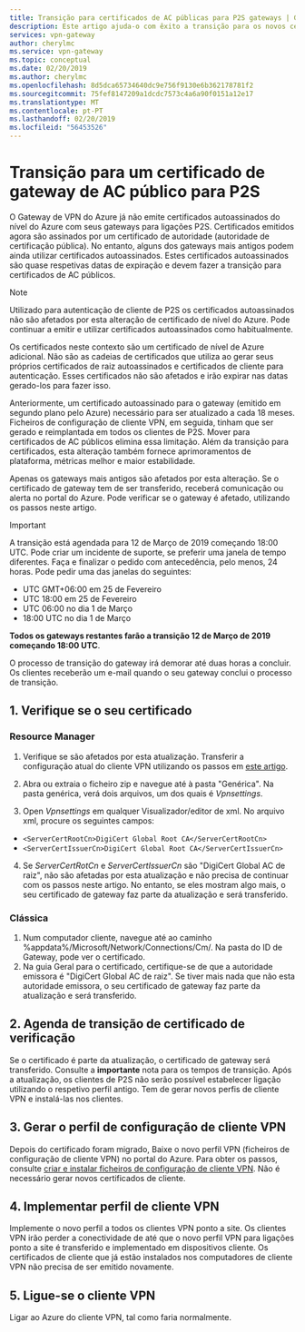 ```yaml
---
title: Transição para certificados de AC públicas para P2S gateways | Gateway de VPN do Azure | Documentos da Microsoft
description: Este artigo ajuda-o com êxito a transição para os novos certificados de AC públicos para gateways de P2S.
services: vpn-gateway
author: cherylmc
ms.service: vpn-gateway
ms.topic: conceptual
ms.date: 02/20/2019
ms.author: cherylmc
ms.openlocfilehash: 8d5dca65734640dc9e756f9130e6b362178781f2
ms.sourcegitcommit: 75fef8147209a1dcdc7573c4a6a90f0151a12e17
ms.translationtype: MT
ms.contentlocale: pt-PT
ms.lasthandoff: 02/20/2019
ms.locfileid: "56453526"
---
```

# <a name="transition-to-a-public-ca-gateway-certificate-for-p2s"></a>Transição para um certificado de gateway de AC público para P2S

O Gateway de VPN do Azure já não emite certificados autoassinados do nível do Azure com seus gateways para ligações P2S. Certificados emitidos agora são assinados por um certificado de autoridade (autoridade de certificação pública). No entanto, alguns dos gateways mais antigos podem ainda utilizar certificados autoassinados. Estes certificados autoassinados são quase respetivas datas de expiração e devem fazer a transição para certificados de AC públicos.

>[!NOTE]
> Utilizado para autenticação de cliente de P2S os certificados autoassinados não são afetados por esta alteração de certificado de nível do Azure. Pode continuar a emitir e utilizar certificados autoassinados como habitualmente.
>

Os certificados neste contexto são um certificado de nível de Azure adicional. Não são as cadeias de certificados que utiliza ao gerar seus próprios certificados de raiz autoassinados e certificados de cliente para autenticação. Esses certificados não são afetados e irão expirar nas datas gerado-los para fazer isso.

Anteriormente, um certificado autoassinado para o gateway (emitido em segundo plano pelo Azure) necessário para ser atualizado a cada 18 meses. Ficheiros de configuração de cliente VPN, em seguida, tinham que ser gerado e reimplantada em todos os clientes de P2S. Mover para certificados de AC públicos elimina essa limitação. Além da transição para certificados, esta alteração também fornece aprimoramentos de plataforma, métricas melhor e maior estabilidade.

Apenas os gateways mais antigos são afetados por esta alteração. Se o certificado de gateway tem de ser transferido, receberá comunicação ou alerta no portal do Azure. Pode verificar se o gateway é afetado, utilizando os passos neste artigo.

> [!IMPORTANT]
> A transição está agendada para 12 de Março de 2019 começando 18:00 UTC. Pode criar um incidente de suporte, se preferir uma janela de tempo diferentes. Faça e finalizar o pedido com antecedência, pelo menos, 24 horas.  Pode pedir uma das janelas do seguintes:
>
> * UTC GMT+06:00 em 25 de Fevereiro
> * UTC 18:00 em 25 de Fevereiro
> * UTC 06:00 no dia 1 de Março
> * 18:00 UTC no dia 1 de Março
>
> **Todos os gateways restantes farão a transição 12 de Março de 2019 começando 18:00 UTC**.
>
> O processo de transição do gateway irá demorar até duas horas a concluir. Os clientes receberão um e-mail quando o seu gateway conclui o processo de transição.
> 

## <a name="1-verify-your-certificate"></a>1. Verifique se o seu certificado

### <a name="resource-manager"></a>Resource Manager

1. Verifique se são afetados por esta atualização. Transferir a configuração atual do cliente VPN utilizando os passos em [este artigo](point-to-site-vpn-client-configuration-azure-cert.md).

2. Abra ou extraia o ficheiro zip e navegue até à pasta "Genérica". Na pasta genérica, verá dois arquivos, um dos quais é *Vpnsettings*.
3. Open *Vpnsettings* em qualquer Visualizador/editor de xml. No arquivo xml, procure os seguintes campos:

  * `<ServerCertRootCn>DigiCert Global Root CA</ServerCertRootCn>`
  * `<ServerCertIssuerCn>DigiCert Global Root CA</ServerCertIssuerCn>`
4. Se *ServerCertRotCn* e *ServerCertIssuerCn* são "DigiCert Global AC de raiz", não são afetadas por esta atualização e não precisa de continuar com os passos neste artigo. No entanto, se eles mostram algo mais, o seu certificado de gateway faz parte da atualização e será transferido.

### <a name="classic"></a>Clássica

1. Num computador cliente, navegue até ao caminho %appdata%/Microsoft/Network/Connections/Cm/<gatewayID>. Na pasta do ID de Gateway, pode ver o certificado.
2. Na guia Geral para o certificado, certifique-se de que a autoridade emissora é "DigiCert Global AC de raiz". Se tiver mais nada que não esta autoridade emissora, o seu certificado de gateway faz parte da atualização e será transferido.

## <a name="2-check-certificate-transition-schedule"></a>2. Agenda de transição de certificado de verificação

Se o certificado é parte da atualização, o certificado de gateway será transferido. Consulte a **importante** nota para os tempos de transição. Após a atualização, os clientes de P2S não serão possível estabelecer ligação utilizando o respetivo perfil antigo. Tem de gerar novos perfis de cliente VPN e instalá-las nos clientes.

## <a name="3-generate-vpn-client-configuration-profile"></a>3. Gerar o perfil de configuração de cliente VPN

Depois do certificado foram migrado, Baixe o novo perfil VPN (ficheiros de configuração de cliente VPN) no portal do Azure. Para obter os passos, consulte [criar e instalar ficheiros de configuração de cliente VPN](point-to-site-vpn-client-configuration-azure-cert.md). Não é necessário gerar novos certificados de cliente.

## <a name="4-deploy-vpn-client-profile"></a>4. Implementar perfil de cliente VPN

Implemente o novo perfil a todos os clientes VPN ponto a site. Os clientes VPN irão perder a conectividade de até que o novo perfil VPN para ligações ponto a site é transferido e implementado em dispositivos cliente. Os certificados de cliente que já estão instalados nos computadores de cliente VPN não precisa de ser emitido novamente.

## <a name="5-connect-the-vpn-client"></a>5. Ligue-se o cliente VPN

Ligar ao Azure do cliente VPN, tal como faria normalmente.
